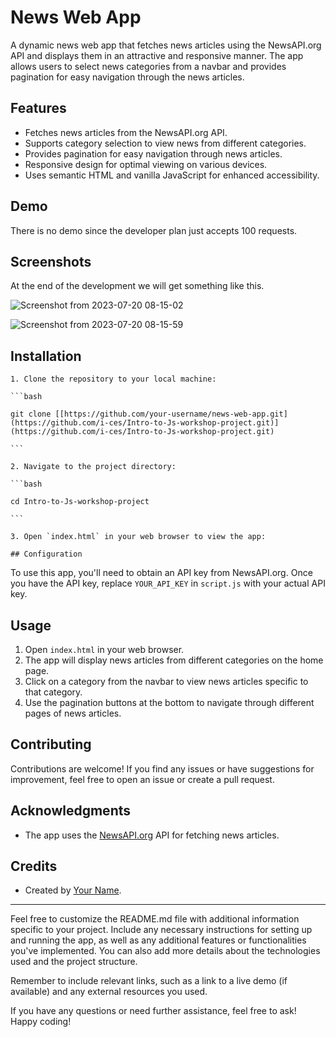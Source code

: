 # News Web App

A dynamic news web app that fetches news articles using the NewsAPI.org API and displays them in an attractive and responsive manner. The app allows users to select news categories from a navbar and provides pagination for easy navigation through the news articles.

## Features

- Fetches news articles from the NewsAPI.org API.
- Supports category selection to view news from different categories.
- Provides pagination for easy navigation through news articles.
- Responsive design for optimal viewing on various devices.
- Uses semantic HTML and vanilla JavaScript for enhanced accessibility.

## Demo

There is no demo since the developer plan just accepts 100 requests.

## Screenshots

At the end of the development we will get something like this.

![Screenshot from 2023-07-20 08-15-02](https://github.com/seamoonpandey/vanilla-new-app/assets/115852972/6880c0fc-6151-4e9c-b8bf-b8a401548ecf)

![Screenshot from 2023-07-20 08-15-59](https://github.com/seamoonpandey/vanilla-new-app/assets/115852972/9eadcec6-6120-444f-8b5d-5c3e6c9ff832)

## Installation

    1. Clone the repository to your local machine:

    ```bash

    git clone [[https://github.com/your-username/news-web-app.git](https://github.com/i-ces/Intro-to-Js-workshop-project.git)](https://github.com/i-ces/Intro-to-Js-workshop-project.git)

    ```

    2. Navigate to the project directory:

    ```bash

    cd Intro-to-Js-workshop-project

    ```

    3. Open `index.html` in your web browser to view the app:

    ## Configuration

To use this app, you'll need to obtain an API key from NewsAPI.org. Once you have the API key, replace `YOUR_API_KEY` in `script.js` with your actual API key.

## Usage

1. Open `index.html` in your web browser.
2. The app will display news articles from different categories on the home page.
3. Click on a category from the navbar to view news articles specific to that category.
4. Use the pagination buttons at the bottom to navigate through different pages of news articles.

## Contributing

Contributions are welcome! If you find any issues or have suggestions for improvement, feel free to open an issue or create a pull request.

## Acknowledgments

- The app uses the [NewsAPI.org](https://newsapi.org/) API for fetching news articles.

## Credits

- Created by [Your Name](https://github.com/i-ces).

---

Feel free to customize the README.md file with additional information specific to your project. Include any necessary instructions for setting up and running the app, as well as any additional features or functionalities you've implemented. You can also add more details about the technologies used and the project structure.

Remember to include relevant links, such as a link to a live demo (if available) and any external resources you used.

If you have any questions or need further assistance, feel free to ask! Happy coding!
